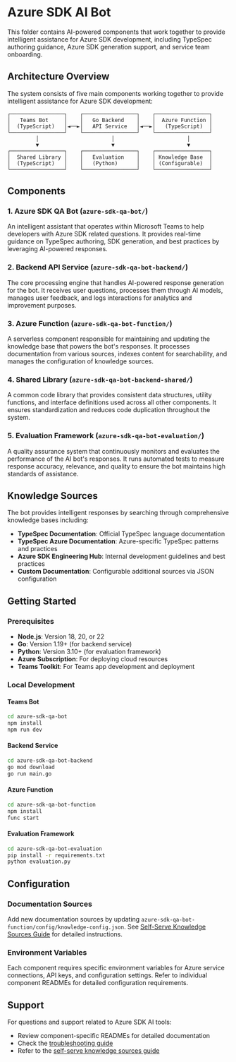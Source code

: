 # Azure SDK AI Bot

This folder contains AI-powered components that work together to provide intelligent assistance for Azure SDK development, including TypeSpec authoring guidance, Azure SDK generation support, and service team onboarding.

## Architecture Overview

The system consists of five main components working together to provide intelligent assistance for Azure SDK development:

```text
┌─────────────────┐    ┌─────────────────┐    ┌─────────────────┐
│   Teams Bot     │    │   Go Backend    │    │  Azure Function │
│  (TypeScript)   │◄──►│   API Service   │◄──►│   (TypeScript)  │
└─────────────────┘    └─────────────────┘    └─────────────────┘
         │                       │                       │
         ▼                       ▼                       ▼
┌─────────────────┐    ┌─────────────────┐    ┌─────────────────┐
│  Shared Library │    │   Evaluation    │    │ Knowledge Base  │
│  (TypeScript)   │    │   (Python)      │    │ (Configurable)  │
└─────────────────┘    └─────────────────┘    └─────────────────┘
```

## Components

### 1. Azure SDK QA Bot (`azure-sdk-qa-bot/`)

An intelligent assistant that operates within Microsoft Teams to help developers with Azure SDK related questions. It provides real-time guidance on TypeSpec authoring, SDK generation, and best practices by leveraging AI-powered responses.

### 2. Backend API Service (`azure-sdk-qa-bot-backend/`)

The core processing engine that handles AI-powered response generation for the bot. It receives user questions, processes them through AI models, manages user feedback, and logs interactions for analytics and improvement purposes.

### 3. Azure Function (`azure-sdk-qa-bot-function/`)

A serverless component responsible for maintaining and updating the knowledge base that powers the bot's responses. It processes documentation from various sources, indexes content for searchability, and manages the configuration of knowledge sources.

### 4. Shared Library (`azure-sdk-qa-bot-backend-shared/`)

A common code library that provides consistent data structures, utility functions, and interface definitions used across all other components. It ensures standardization and reduces code duplication throughout the system.

### 5. Evaluation Framework (`azure-sdk-qa-bot-evaluation/`)

A quality assurance system that continuously monitors and evaluates the performance of the AI bot's responses. It runs automated tests to measure response accuracy, relevance, and quality to ensure the bot maintains high standards of assistance.

## Knowledge Sources

The bot provides intelligent responses by searching through comprehensive knowledge bases including:

- **TypeSpec Documentation**: Official TypeSpec language documentation
- **TypeSpec Azure Documentation**: Azure-specific TypeSpec patterns and practices
- **Azure SDK Engineering Hub**: Internal development guidelines and best practices
- **Custom Documentation**: Configurable additional sources via JSON configuration

## Getting Started

### Prerequisites

- **Node.js**: Version 18, 20, or 22
- **Go**: Version 1.19+ (for backend service)
- **Python**: Version 3.10+ (for evaluation framework)
- **Azure Subscription**: For deploying cloud resources
- **Teams Toolkit**: For Teams app development and deployment

### Local Development

#### Teams Bot

```bash
cd azure-sdk-qa-bot
npm install
npm run dev
```

#### Backend Service

```bash
cd azure-sdk-qa-bot-backend
go mod download
go run main.go
```

#### Azure Function

```bash
cd azure-sdk-qa-bot-function
npm install
func start
```

#### Evaluation Framework

```bash
cd azure-sdk-qa-bot-evaluation
pip install -r requirements.txt
python evaluation.py
```

## Configuration

### Documentation Sources

Add new documentation sources by updating `azure-sdk-qa-bot-function/config/knowledge-config.json`. See [Self-Serve Knowledge Sources Guide](docs/SELF_SERVE_ADD_KNOWLEDGE_SOURCES.md) for detailed instructions.

### Environment Variables

Each component requires specific environment variables for Azure service connections, API keys, and configuration settings. Refer to individual component READMEs for detailed configuration requirements.

## Support

For questions and support related to Azure SDK AI tools:

- Review component-specific READMEs for detailed documentation
- Check the [troubleshooting guide](azure-sdk-qa-bot-backend/TROUBLE_SHOOTING.md)
- Refer to the [self-serve knowledge sources guide](docs/SELF_SERVE_ADD_KNOWLEDGE_SOURCES.md)
